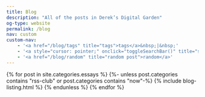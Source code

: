 ```yaml
---
title: Blog
description: "All of the posts in Derek’s Digital Garden"
og-type: website
permalink: /blog
nav: custom
custom-nav: 
    - '<a href="/blog/tags" title="tags">tags</a>&nbsp;|&nbsp;'
    - '<a style="cursor: pointer;" onclick="toggleSearchBar()" title="search" >search</a>&nbsp;|&nbsp;'
    - '<a href="/blog/random" title="random post">random</a>'
---
```


<div id="search-bar" style="display: none;">
{%- include search.html -%}
</div>

{% for post in site.categories.essays %}
{%- unless post.categories contains "rss-club" or 
post.categories contains "now"-%}
{% include blog-listing.html %}
{% endunless %}
{% endfor %}


<!-- this makes the search bar display a bit nicer but can easily be removed -->

<script>

let searchBarStatus = sessionStorage.getItem("searchBarStatus");

if (!searchBarStatus) {
    sessionStorage.setItem("searchBarStatus", "False");
    }
    else if (searchBarStatus === "True") {
    document.getElementById("search-bar").setAttribute("style", "display: block");
    }

function toggleSearchBar() {
    
    let searchBarStatus = sessionStorage.getItem("searchBarStatus");

    if (searchBarStatus === "False") {
        document.getElementById("search-bar").setAttribute("style", "display: block");
        sessionStorage.setItem("searchBarStatus", "True");
    } else if (searchBarStatus === "True") {
        document.getElementById("search-bar").setAttribute("style", "display: none");
        sessionStorage.setItem("searchBarStatus", "False");
    }    
}

</script>
